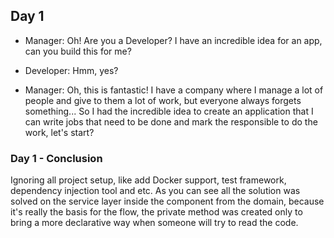 ## Day 1

- Manager: Oh! Are you a Developer? I have an incredible idea for an app, can you build this for me?

- Developer: Hmm, yes?

- Manager: Oh, this is fantastic! I have a company where I  manage a lot of people and give to them a lot of work, but everyone always forgets something... So I had the incredible idea to create an application that I can write jobs that need to be done and mark the responsible to do the work, let's start?

### Day 1 - Conclusion

Ignoring all project setup, like add Docker support, test framework, dependency injection tool and etc. As you can see all the solution was solved on the service layer inside the component from the domain, because it's really the basis for the flow, the private method was created only to bring a more declarative way when someone will try to read the code.